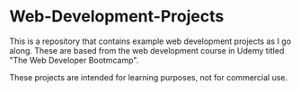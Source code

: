# Web-Development-Projects

This is a repository that contains example web development projects as I go along. These are based from the web development course in Udemy titled "The Web Developer Bootmcamp".

These projects are intended for learning purposes, not for commercial use.